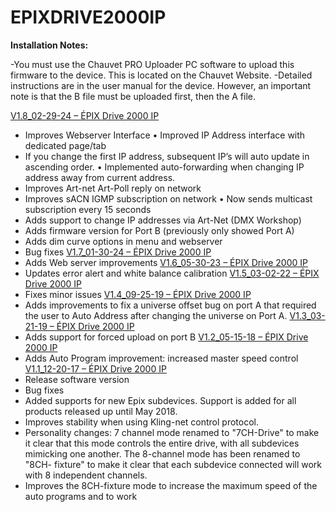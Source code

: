 # EPIXDRIVE2000IP

**Installation Notes:**

-You must use the Chauvet PRO Uploader PC software to upload this firmware to the device. This is located on the Chauvet Website. 
-Detailed instructions are in the user manual for the device. However, an important note is that the B file must be uploaded first, then the A file.

[V1.8_02-29-24 – ÉPIX Drive 2000 IP](https://github.com/Chauvet-Pro/EPIXDRIVE2000IP/blob/d58b5a7e51ba959c2350620a41743c8931ec9e64/Firmware/V1.8_02-29-24.zip)
-	Improves Webserver Interface
•	Improved IP Address interface with dedicated page/tab
-	If you change the first IP address, subsequent IP’s will auto update in ascending order.
•	Implemented auto-forwarding when changing IP address away from current address.
-	Improves Art-net Art-Poll reply on network
-	Improves sACN IGMP subscription on network
•	Now sends multicast subscription every 15 seconds
-	Adds support to change IP addresses via Art-Net (DMX Workshop)
-	Adds firmware version for Port B (previously only showed Port A)
-	Adds dim curve options in menu and webserver
-	Bug fixes
[V1.7_01-30-24 – ÉPIX Drive 2000 IP](https://github.com/Chauvet-Pro/EPIXDRIVE2000IP/blob/d58b5a7e51ba959c2350620a41743c8931ec9e64/Firmware/V1_77_01-30-2024_Epix%20Drive%202000%20IP.zip)
-	Adds Web server improvements
[V1.6_05-30-23 – ÉPIX Drive 2000 IP](https://github.com/Chauvet-Pro/EPIXDRIVE2000IP/blob/d58b5a7e51ba959c2350620a41743c8931ec9e64/Firmware/Epix%20Drive%202000%20IP_V1.69.zip)
-	Updates error alert and white balance calibration
[V1.5_03-02-22 – ÉPIX Drive 2000 IP](https://github.com/Chauvet-Pro/EPIXDRIVE2000IP/blob/d58b5a7e51ba959c2350620a41743c8931ec9e64/Firmware/V1_5_3-2-2022.zip)
-	Fixes minor issues 
[V1.4_09-25-19 – ÉPIX Drive 2000 IP](https://github.com/Chauvet-Pro/EPIXDRIVE2000IP/blob/d58b5a7e51ba959c2350620a41743c8931ec9e64/Firmware/V1_4_9-25-2019.zip)
-	Adds improvements to fix a universe offset bug on port A that required the user to Auto Address after changing the universe on Port A.
[V1.3_03-21-19 – ÉPIX Drive 2000 IP](https://github.com/Chauvet-Pro/EPIXDRIVE2000IP/blob/d58b5a7e51ba959c2350620a41743c8931ec9e64/Firmware/V1_3_3-21-2019.zip)
-	Adds support for forced upload on port B
[V1.2_05-15-18 – ÉPIX Drive 2000 IP](https://github.com/Chauvet-Pro/EPIXDRIVE2000IP/blob/d58b5a7e51ba959c2350620a41743c8931ec9e64/Firmware/V1_2_5-15-2018.zip)
-	Adds Auto Program improvement: increased master speed control
[V1.1_12-20-17 – ÉPIX Drive 2000 IP](https://github.com/Chauvet-Pro/EPIXDRIVE2000IP/blob/d58b5a7e51ba959c2350620a41743c8931ec9e64/Firmware/V1_1_1_12-20-2017.zip)
-	Release software version
-	Bug fixes
-	 Added supports for new Epix subdevices. Support is added for all products released up until May 2018.
-	Improves stability when using Kling-net control protocol.
-	Personality changes: 7 channel mode renamed to "7CH-Drive" to make it clear that this mode controls the entire drive, with all subdevices mimicking one another. The 8-channel mode has been renamed to "8CH- fixture" to make it clear that each subdevice connected will work with 8 independent channels. 
-	Improves the 8CH-fixture mode to increase the maximum speed of the auto programs and to work
